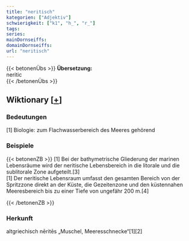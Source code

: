 ```yaml
---
title: "neritisch"
kategorien: ["Adjektiv"]
schwierigkeit: ["k1", "h_", "r_"]
tags:
series:
mainDornseiffs:
domainDornseiffs:
url: "neritisch"
---
```


{{< betonenÜbs >}}
**Übersetzung:**  
neritic  
{{< /betonenÜbs >}}

## Wiktionary [[+](https://de.wiktionary.org/wiki/neritisch)]

### Bedeutungen
[1] Biologie: zum Flachwasserbereich des Meeres gehörend  

### Beispiele
{{< betonenZB >}}
[1] Bei der bathymetrische Gliederung der marinen Lebensräume wird der neritische Lebensbereich in die litorale und die sublitorale Zone aufgeteilt.[3]  
[1] Der neritische Lebensraum umfasst den gesamten Bereich von der Spritzzone direkt an der Küste, die Gezeitenzone und den küstennahen Meeresbereich bis zu einer Tiefe von ungefähr 200 m.[4]  

{{< /betonenZB >}}
### Herkunft
altgriechisch nēritēs „Muschel, Meeresschnecke“[1][2]  


